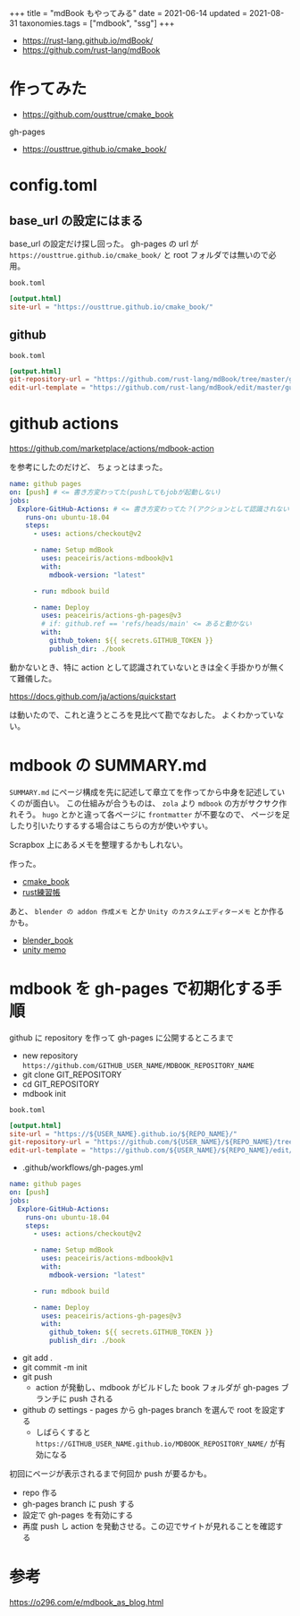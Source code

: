 +++
title = "mdBook もやってみる"
date = 2021-06-14
updated = 2021-08-31
taxonomies.tags = ["mdbook", "ssg"]
+++

* <https://rust-lang.github.io/mdBook/>
* <https://github.com/rust-lang/mdBook>

# 作ってみた

* <https://github.com/ousttrue/cmake_book>

gh-pages

* <https://ousttrue.github.io/cmake_book/>

# config.toml

## base_url の設定にはまる

base_url の設定だけ探し回った。
gh-pages の url が `https://ousttrue.github.io/cmake_book/` と root フォルダでは無いので必用。

`book.toml`
```toml
[output.html]
site-url = "https://ousttrue.github.io/cmake_book/"
```

## github

`book.toml`
```toml
[output.html]
git-repository-url = "https://github.com/rust-lang/mdBook/tree/master/guide"
edit-url-template = "https://github.com/rust-lang/mdBook/edit/master/guide/{path}"
```

# github actions

<https://github.com/marketplace/actions/mdbook-action>

を参考にしたのだけど、
ちょっとはまった。

```yml
name: github pages
on: [push] # <= 書き方変わってた(pushしてもjobが起動しない)
jobs:
  Explore-GitHub-Actions: # <= 書き方変わってた？(アクションとして認識されない？)
    runs-on: ubuntu-18.04
    steps:
      - uses: actions/checkout@v2

      - name: Setup mdBook
        uses: peaceiris/actions-mdbook@v1
        with:
          mdbook-version: "latest"

      - run: mdbook build

      - name: Deploy
        uses: peaceiris/actions-gh-pages@v3
        # if: github.ref == 'refs/heads/main' <= あると動かない
        with:
          github_token: ${{ secrets.GITHUB_TOKEN }}
          publish_dir: ./book
```

動かないとき、特に action として認識されていないときは全く手掛かりが無くて難儀した。

<https://docs.github.com/ja/actions/quickstart>

は動いたので、これと違うところを見比べて勘でなおした。
よくわかっていない。

# mdbook の SUMMARY.md

`SUMMARY.md` にページ構成を先に記述して章立てを作ってから中身を記述していくのが面白い。
この仕組みが合うものは、 `zola` より `mdbook` の方がサクサク作れそう。
`hugo` とかと違って各ページに `frontmatter` が不要なので、
ページを足したり引いたりするする場合はこちらの方が使いやすい。

Scrapbox 上にあるメモを整理するかもしれない。

作った。

* [cmake_book](https://ousttrue.github.io/cmake_book/)
* [rust練習帳](https://ousttrue.github.io/rust_exercise_book/)

あと、 `blender の addon 作成メモ` とか `Unity のカスタムエディターメモ` とか作るかも。

* [blender_book](https://ousttrue.github.io/bldner_book/)
* [unity memo](https://ousttrue.github.io/unity_book/)

# mdbook を gh-pages で初期化する手順

github に repository を作って gh-pages に公開するところまで

* new repository `https://github.com/GITHUB_USER_NAME/MDBOOK_REPOSITORY_NAME`
* git clone GIT_REPOSITORY
* cd GIT_REPOSITORY
* mdbook init

`book.toml`

```toml
[output.html]
site-url = "https://${USER_NAME}.github.io/${REPO_NAME}/"
git-repository-url = "https://github.com/${USER_NAME}/${REPO_NAME}/tree/master"
edit-url-template = "https://github.com/${USER_NAME}/${REPO_NAME}/edit/master/{path}"
```

* .github/workflows/gh-pages.yml

```yaml
name: github pages
on: [push]
jobs:
  Explore-GitHub-Actions:
    runs-on: ubuntu-18.04
    steps:
      - uses: actions/checkout@v2

      - name: Setup mdBook
        uses: peaceiris/actions-mdbook@v1
        with:
          mdbook-version: "latest"

      - run: mdbook build

      - name: Deploy
        uses: peaceiris/actions-gh-pages@v3
        with:
          github_token: ${{ secrets.GITHUB_TOKEN }}
          publish_dir: ./book
```

* git add .
* git commit -m init
* git push
    * action が発動し、mdbook がビルドした book フォルダが gh-pages ブランチに push される
* github の settings - pages から gh-pages branch を選んで root を設定する
    * しばらくすると `https://GITHUB_USER_NAME.github.io/MDBOOK_REPOSITORY_NAME/` が有効になる

初回にページが表示されるまで何回か push が要るかも。

* repo 作る
* gh-pages branch に push する
* 設定で gh-pages を有効にする
* 再度 push し action を発動させる。この辺でサイトが見れることを確認する

# 参考

<https://o296.com/e/mdbook_as_blog.html>

